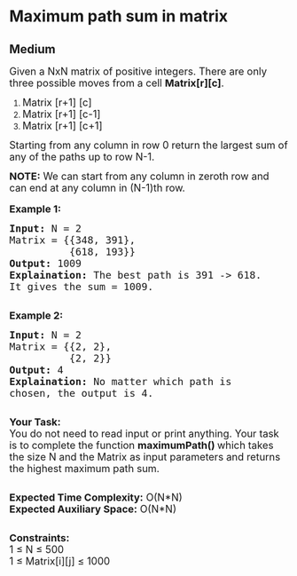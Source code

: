 # Maximum path sum in matrix
## Medium
<div class="problems_problem_content__Xm_eO" style="user-select: auto;"><p style="user-select: auto;"><span style="font-size: 18px; user-select: auto;">Given a NxN&nbsp;matrix&nbsp;of positive integers.&nbsp;There are only three possible moves from a cell <strong style="user-select: auto;">Matrix[r][c]</strong>.</span></p>

<ol style="user-select: auto;">
	<li style="user-select: auto;"><span style="font-size: 18px; user-select: auto;">Matrix [r+1] [c]</span></li>
	<li style="user-select: auto;"><span style="font-size: 18px; user-select: auto;">Matrix [r+1] [c-1]</span></li>
	<li style="user-select: auto;"><span style="font-size: 18px; user-select: auto;">Matrix [r+1] [c+1]</span></li>
</ol>

<p style="user-select: auto;"><span style="font-size: 18px; user-select: auto;">Starting from any column in row 0 return the largest sum of any of the paths up to row N-1.</span></p>

<p style="user-select: auto;"><span style="font-size: 18px; user-select: auto;"><strong style="user-select: auto;">NOTE:</strong> We can start from any column in zeroth row and can end at any column in (N-1)th row.</span><br style="user-select: auto;">
<br style="user-select: auto;">
<strong style="user-select: auto;"><span style="font-size: 18px; user-select: auto;">Example 1:</span></strong></p>

<pre style="position: relative; user-select: auto;"><span style="font-size: 18px; user-select: auto;"><strong style="user-select: auto;">Input:</strong> N = 2
Matrix = {{348, 391},
          {618, 193}}
<strong style="user-select: auto;">Output:</strong> 1009
<strong style="user-select: auto;">Explaination:</strong> The best path is 391 -&gt; 618. 
It gives the sum = 1009.</span><div class="open_grepper_editor" title="Edit &amp; Save To Grepper" style="user-select: auto;"></div></pre>

<p style="user-select: auto;"><br style="user-select: auto;">
<strong style="user-select: auto;"><span style="font-size: 18px; user-select: auto;">Example 2:</span></strong></p>

<pre style="position: relative; user-select: auto;"><span style="font-size: 18px; user-select: auto;"><strong style="user-select: auto;">Input:</strong> N = 2
Matrix = {{2, 2},
          {2, 2}}
<strong style="user-select: auto;">Output:</strong> 4
<strong style="user-select: auto;">Explaination:</strong> No matter which path is 
chosen, the output is 4.</span><div class="open_grepper_editor" title="Edit &amp; Save To Grepper" style="user-select: auto;"></div></pre>

<p style="user-select: auto;"><br style="user-select: auto;">
<span style="font-size: 18px; user-select: auto;"><strong style="user-select: auto;">Your Task:</strong><br style="user-select: auto;">
You do not need to read input or print anything. Your task is to complete the function <strong style="user-select: auto;">maximumPath() </strong>which takes the size N and the Matrix as input parameters and returns the highest maximum path sum.</span></p>

<p style="user-select: auto;"><br style="user-select: auto;">
<span style="font-size: 18px; user-select: auto;"><strong style="user-select: auto;">Expected Time Complexity:</strong> O(N*N)<br style="user-select: auto;">
<strong style="user-select: auto;">Expected Auxiliary Space:</strong> O(N*N)</span></p>

<p style="user-select: auto;"><br style="user-select: auto;">
<span style="font-size: 18px; user-select: auto;"><strong style="user-select: auto;">Constraints:</strong><br style="user-select: auto;">
1 ≤ N ≤ 500<br style="user-select: auto;">
1 ≤ Matrix[i][j] ≤ 1000</span></p>
</div>
